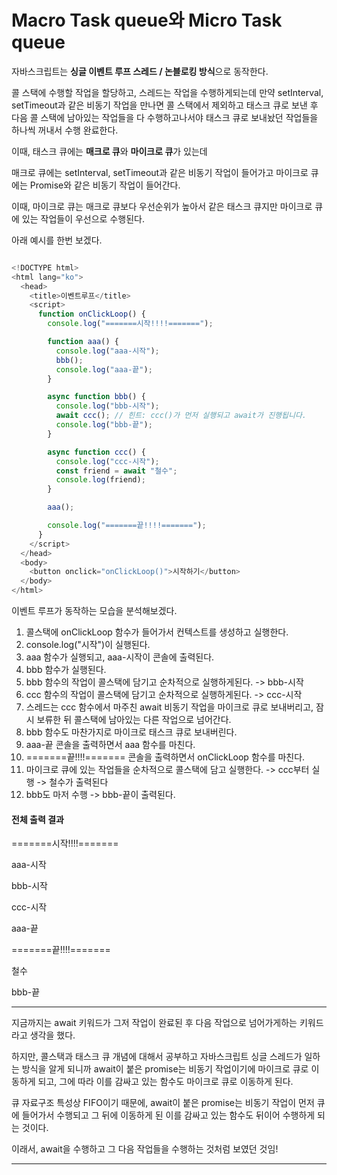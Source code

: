 # Macro Task queue와 Micro Task queue

자바스크립트는 **싱글 이벤트 루프 스레드 / 논블로킹 방식**으로 동작한다.

콜 스택에 수행할 작업을 할당하고, 스레드는 작업을 수행하게되는데 만약 setInterval, setTimeout과 같은 비동기 작업을 만나면 콜 스택에서 제외하고 태스크 큐로 보낸 후 다음 콜 스택에 남아있는 작업들을 다 수행하고나서야 태스크 큐로 보내놨던 작업들을 하나씩 꺼내서 수행 완료한다.

이때, 태스크 큐에는 **매크로 큐**와 **마이크로 큐**가 있는데

매크로 큐에는 setInterval, setTimeout과 같은 비동기 작업이 들어가고
마이크로 큐에는 Promise와 같은 비동기 작업이 들어간다.

이때, 마이크로 큐는 매크로 큐보다 우선순위가 높아서 같은 태스크 큐지만 마이크로 큐에 있는 작업들이 우선으로 수행된다.

아래 예시를 한번 보겠다.

```javascript

<!DOCTYPE html>
<html lang="ko">
  <head>
    <title>이벤트루프</title>
    <script>
      function onClickLoop() {
        console.log("=======시작!!!!=======");

        function aaa() {
          console.log("aaa-시작");
          bbb();
          console.log("aaa-끝");
        }

        async function bbb() {
          console.log("bbb-시작");
          await ccc(); // 힌트: ccc()가 먼저 실행되고 await가 진행됩니다.
          console.log("bbb-끝");
        }

        async function ccc() {
          console.log("ccc-시작");
          const friend = await "철수";
          console.log(friend);
        }

        aaa();

        console.log("=======끝!!!!=======");
      }
    </script>
  </head>
  <body>
    <button onclick="onClickLoop()">시작하기</button>
  </body>
</html>
```

이벤트 루프가 동작하는 모습을 분석해보겠다.

1. 콜스택에 onClickLoop 함수가 들어가서 컨텍스트를 생성하고 실행한다.
2. console.log("시작")이 실행된다.
3. aaa 함수가 실행되고, aaa-시작이 콘솔에 출력된다.
4. bbb 함수가 실행된다.
5. bbb 함수의 작업이 콜스택에 담기고 순차적으로 실행하게된다. -> bbb-시작
6. ccc 함수의 작업이 콜스택에 담기고 순차적으로 실행하게된다. -> ccc-시작
7. 스레드는 ccc 함수에서 마주친 await 비동기 작업을 마이크로 큐로 보내버리고, 잠시 보류한 뒤 콜스택에 남아있는 다른 작업으로 넘어간다.
8. bbb 함수도 마찬가지로 마이크로 태스크 큐로 보내버린다.
9. aaa-끝 콘솔을 출력하면서 aaa 함수를 마친다.
10. =======끝!!!!======= 콘솔을 출력하면서 onClickLoop 함수를 마친다.
11. 마이크로 큐에 있는 작업들을 순차적으로 콜스택에 담고 실행한다. -> ccc부터 실행 -> 철수가 출력된다
12. bbb도 마저 수행 -> bbb-끝이 출력된다.

#### 전체 출력 결과

=======시작!!!!=======

aaa-시작

bbb-시작

ccc-시작

aaa-끝

=======끝!!!!=======

철수

bbb-끝

---

지금까지는 await 키워드가 그저 작업이 완료된 후 다음 작업으로 넘어가게하는 키워드라고 생각을 했다.

하지만, 콜스택과 태스크 큐 개념에 대해서 공부하고 자바스크립트 싱글 스레드가 일하는 방식을 알게 되니까
await이 붙은 promise는 비동기 작업이기에 마이크로 큐로 이동하게 되고, 그에 따라 이를 감싸고 있는 함수도 마이크로 큐로 이동하게 된다.

큐 자료구조 특성상 FIFO이기 때문에, await이 붙은 promise는 비동기 작업이 먼저 큐에 들어가서 수행되고 그 뒤에 이동하게 된 이를 감싸고 있는 함수도 뒤이어 수행하게 되는 것이다.

이래서, await을 수행하고 그 다음 작업들을 수행하는 것처럼 보였던 것임!

---
